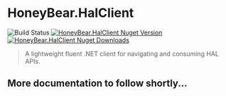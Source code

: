 # HoneyBear.HalClient

![Build Status](https://ci.appveyor.com/api/projects/status/github/eoin55/HoneyBear.HalClient?branch=master&svg=true)
[![HoneyBear.HalClient Nuget Version](https://img.shields.io/nuget/v/HoneyBear.HalClient.svg)](https://www.nuget.org/packages/HoneyBear.HalClient/)
[![HoneyBear.HalClient Nuget Downloads](https://img.shields.io/nuget/dt/HoneyBear.HalClient.svg)](https://www.nuget.org/packages/HoneyBear.HalClient/)

> A lightweight fluent .NET client for navigating and consuming HAL APIs.

## More documentation to follow shortly...